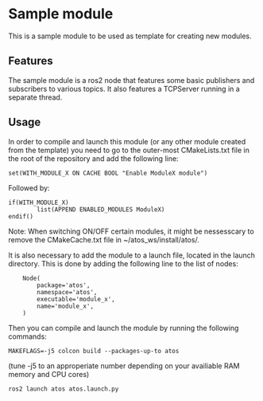 # Sample module
This is a sample module to be used as template for creating new modules.
## Features
The sample module is a ros2 node that features some basic publishers and subscribers to various topics.
It also features a TCPServer running in a separate thread. 

## Usage
In order to compile and launch this module (or any other module created from the template) you need to go to the outer-most CMakeLists.txt file in the root of the repository and add the following line:
```
set(WITH_MODULE_X ON CACHE BOOL "Enable ModuleX module")
```


Followed by:
```
if(WITH_MODULE_X)
        list(APPEND ENABLED_MODULES ModuleX)
endif()
```

Note: When switching ON/OFF certain modules, it might be nessesscary to remove the CMakeCache.txt file in ~/atos_ws/install/atos/.

It is also necessary to add the module to a launch file, located in the launch directory. This is done by adding the following line to the list of nodes:
```
    Node(
        package='atos',
        namespace='atos',
        executable='module_x',
        name='module_x',
    )
```

Then you can compile and launch the module by running the following commands:
```
MAKEFLAGS=-j5 colcon build --packages-up-to atos
```
(tune -j5 to an approperiate number depending on your availiable RAM memory and CPU cores)
```
ros2 launch atos atos.launch.py
```